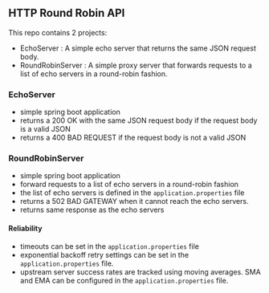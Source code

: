 ## HTTP Round Robin API
This repo contains 2 projects:
- EchoServer : A simple echo server that returns the same JSON request body.
- RoundRobinServer : A simple proxy server that forwards requests to a list of echo servers in a round-robin fashion.

### EchoServer
- simple spring boot application
- returns a 200 OK with the same JSON request body if the request body is a valid JSON
- returns a 400 BAD REQUEST if the request body is not a valid JSON

### RoundRobinServer
- simple spring boot application
- forward requests to a list of echo servers in a round-robin fashion
- the list of echo servers is defined in the `application.properties` file
- returns a 502 BAD GATEWAY when it cannot reach the echo servers.
- returns same response as the echo servers

#### Reliability
- timeouts can be set in the `application.properties` file
- exponential backoff retry settings can be set in the `application.properties` file. 
- upstream server success rates are tracked using moving averages. SMA and EMA can be configured in the `application.properties` file.


